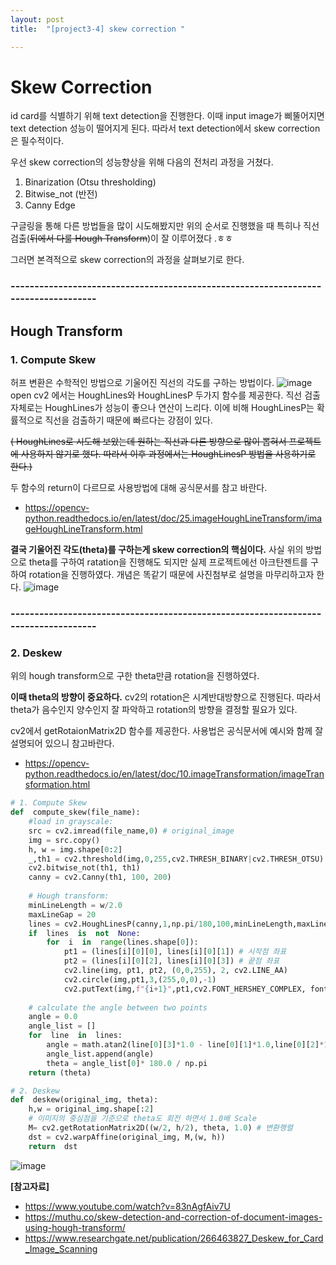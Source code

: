 ```yaml
---
layout: post
title:  "[project3-4] skew correction "

---
```


# Skew Correction
id card를 식별하기 위해 text detection을 진행한다. 
이때 input image가 삐뚤어지면  text detection 성능이 떨어지게 된다.
따라서 text detection에서 skew correction은 필수적이다.

우선 skew correction의 성능향상을 위해 다음의 전처리 과정을 거쳤다.
 1.  Binarization (Otsu thresholding)
 2.  Bitwise_not (반전)
 3.  Canny Edge 

구글링을 통해 다른 방법들을 많이 시도해봤지만 위의 순서로 진행했을 때 특히나 직선검출(~~뒤에서 다룰 Hough Transform~~)이 잘 이루어졌다 .ㅎㅎ
 
 그러면 본격적으로 skew correction의 과정을 살펴보기로 한다.

### -----------------------------------------------------------------------------------
## Hough Transform
### 1.  Compute Skew
허프 변환은 수학적인 방법으로 기울어진 직선의 각도를 구하는 방법이다.
 ![image](https://user-images.githubusercontent.com/86705085/145962232-c0764e81-3f5f-4b15-8200-3788fe80e492.png)
 open cv2 에서는  HoughLines와 HoughLinesP 두가지 함수를 제공한다.
직선 검출 자체로는 HoughLines가 성능이 좋으나 연산이 느리다.
 이에 비해 HoughLinesP는 확률적으로 직선을 검출하기 때문에 빠르다는 강점이 있다.

~~( HoughLines로 시도해 보았는데 원하는 직선과 다른 방향으로 많이 뽑혀서 프로젝트에 사용하지 않기로 했다. 따라서 이후 과정에서는 HoughLinesP 방법을 사용하기로 한다.)~~

두 함수의 return이 다르므로 사용방법에 대해 공식문서를 참고 바란다.

 - https://opencv-python.readthedocs.io/en/latest/doc/25.imageHoughLineTransform/imageHoughLineTransform.html
 
 
**결국 기울어진 각도(theta)를 구하는게 skew correction의 핵심이다.**
사실 위의 방법으로 theta를 구하여 ratation을 진행해도 되지만
실제 프로젝트에선 아크탄젠트를 구하여 rotation을 진행하였다.
개념은 똑같기 때문에 사진첨부로 설명을 마무리하고자 한다.
![image](https://user-images.githubusercontent.com/86705085/145962843-c0c32817-dbee-4250-8991-7d9454e3c31b.png)

### -----------------------------------------------------------------------------------

### 2. Deskew
위의 hough transform으로 구한 theta만큼 rotation을 진행하였다. 

**이때 theta의 방향이 중요하다.**  cv2의 rotation은 시계반대방향으로 진행된다.
따라서 theta가 음수인지 양수인지 잘 파악하고 rotation의 방향을 결정할 필요가 있다.

cv2에서 getRotaionMatrix2D 함수를 제공한다.
사용법은 공식문서에 예시와 함께 잘 설명되어 있으니 참고바란다.

 - https://opencv-python.readthedocs.io/en/latest/doc/10.imageTransformation/imageTransformation.html


```python
# 1. Compute Skew
def  compute_skew(file_name):
	#load in grayscale:
	src = cv2.imread(file_name,0) # original_image
	img = src.copy()
	h, w = img.shape[0:2]
	_,th1 = cv2.threshold(img,0,255,cv2.THRESH_BINARY|cv2.THRESH_OTSU)
	cv2.bitwise_not(th1, th1)
	canny = cv2.Canny(th1, 100, 200)
	
	# Hough transform:
	minLineLength = w/2.0
	maxLineGap = 20
	lines = cv2.HoughLinesP(canny,1,np.pi/180,100,minLineLength,maxLineGap)
	if  lines  is  not  None:
		for  i  in  range(lines.shape[0]):
			pt1 = (lines[i][0][0], lines[i][0][1]) # 시작점 좌표
			pt2 = (lines[i][0][2], lines[i][0][3]) # 끝점 좌표
			cv2.line(img, pt1, pt2, (0,0,255), 2, cv2.LINE_AA)
			cv2.circle(img,pt1,3,(255,0,0),-1)
			cv2.putText(img,f"{i+1}",pt1,cv2.FONT_HERSHEY_COMPLEX, fontScale=0.5, color=(255,0,0), thickness=1)
		  
	# calculate the angle between two points
	angle = 0.0
	angle_list = []
	for  line  in  lines:
		angle = math.atan2(line[0][3]*1.0 - line[0][1]*1.0,line[0][2]*1.0 - line[0][0]*1.0)
		angle_list.append(angle)
		theta = angle_list[0]* 180.0 / np.pi
	return (theta)

# 2. Deskew
def  deskew(original_img, theta):
	h,w = original_img.shape[:2]
	# 이미지의 중심점을 기준으로 theta도 회전 하면서 1.0배 Scale
	M= cv2.getRotationMatrix2D((w/2, h/2), theta, 1.0) # 변환행렬
	dst = cv2.warpAffine(original_img, M,(w, h))
	return  dst
```


![image](https://user-images.githubusercontent.com/86705085/145968187-ecc3af6c-3bc5-49ef-9a0f-3709da827bc1.png)






**[참고자료]**
 - https://www.youtube.com/watch?v=83nAgfAiv7U
 - https://muthu.co/skew-detection-and-correction-of-document-images-using-hough-transform/
 - https://www.researchgate.net/publication/266463827_Deskew_for_Card_Image_Scanning

